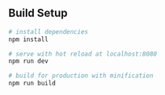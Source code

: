 ## Build Setup

```bash
# install dependencies
npm install

# serve with hot reload at localhost:8080
npm run dev

# build for production with minification
npm run build

```

